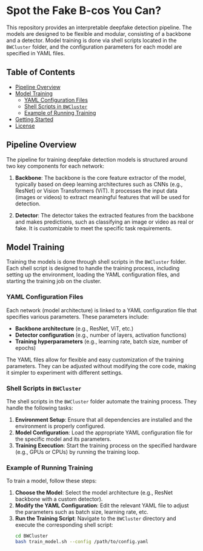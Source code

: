 # Spot the Fake B-cos You Can?

This repository provides an interpretable deepfake detection pipeline. The models are designed to be flexible and modular, consisting of a backbone and a detector. Model training is done via shell scripts located in the `BWCluster` folder, and the configuration parameters for each model are specified in YAML files.

## Table of Contents

- [Pipeline Overview](#pipeline-overview)
- [Model Training](#model-training)
  - [YAML Configuration Files](#yaml-configuration-files)
  - [Shell Scripts in `BWCluster`](#shell-scripts-in-bwcluster)
  - [Example of Running Training](#example-of-running-training)
- [Getting Started](#getting-started)
- [License](#license)

## Pipeline Overview

The pipeline for training deepfake detection models is structured around two key components for each network:

1. **Backbone**: The backbone is the core feature extractor of the model, typically based on deep learning architectures such as CNNs (e.g., ResNet) or Vision Transformers (ViT). It processes the input data (images or videos) to extract meaningful features that will be used for detection.

2. **Detector**: The detector takes the extracted features from the backbone and makes predictions, such as classifying an image or video as real or fake. It is customizable to meet the specific task requirements.

## Model Training

Training the models is done through shell scripts in the `BWCluster` folder. Each shell script is designed to handle the training process, including setting up the environment, loading the YAML configuration files, and starting the training job on the cluster. 

### YAML Configuration Files

Each network (model architecture) is linked to a YAML configuration file that specifies various parameters. These parameters include:

- **Backbone architecture** (e.g., ResNet, ViT, etc.)
- **Detector configuration** (e.g., number of layers, activation functions)
- **Training hyperparameters** (e.g., learning rate, batch size, number of epochs)

The YAML files allow for flexible and easy customization of the training parameters. They can be adjusted without modifying the core code, making it simpler to experiment with different settings.

### Shell Scripts in `BWCluster`

The shell scripts in the `BWCluster` folder automate the training process. They handle the following tasks:

1. **Environment Setup**: Ensure that all dependencies are installed and the environment is properly configured.
2. **Model Configuration**: Load the appropriate YAML configuration file for the specific model and its parameters.
3. **Training Execution**: Start the training process on the specified hardware (e.g., GPUs or CPUs) by running the training loop.

### Example of Running Training

To train a model, follow these steps:

1. **Choose the Model**: Select the model architecture (e.g., ResNet backbone with a custom detector).
2. **Modify the YAML Configuration**: Edit the relevant YAML file to adjust the parameters such as batch size, learning rate, etc.
3. **Run the Training Script**: Navigate to the `BWCluster` directory and execute the corresponding shell script:
   ```bash
   cd BWCluster
   bash train_model.sh --config /path/to/config.yaml
